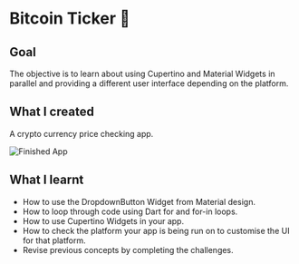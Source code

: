


# Bitcoin Ticker 🤑

## Goal

The objective is to learn about using Cupertino and Material Widgets in parallel and providing a different user interface depending on the platform.


## What I created

A crypto currency price checking app. 

![Finished App](https://github.com/londonappbrewery/Images/blob/master/bitcoin-flutter-demo.gif)

## What I learnt

- How to use the DropdownButton Widget from Material design.
- How to loop through code using Dart for and for-in loops.
- How to use Cupertino Widgets in your app.
- How to check the platform your app is being run on to customise the UI for that platform.
- Revise previous concepts by completing the challenges.



